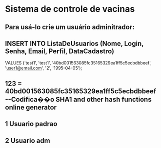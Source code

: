 # Sistema de controle de vacinas

## Para usá-lo crie um usuário adminitrador:

## INSERT INTO ListaDeUsuarios (Nome, Login, Senha, Email, Perfil, DataCadastro)
VALUES
('test1', 'test1', '40bd001563085fc35165329ea1ff5c5ecbdbbeef', 'user1@email.com', '2', '1995-04-05');

## 123 = 40bd001563085fc35165329ea1ff5c5ecbdbbeef --Codifica��o SHA1 and other hash functions online generator
## 1 Usuario padrao
## 2 Usuario adm
